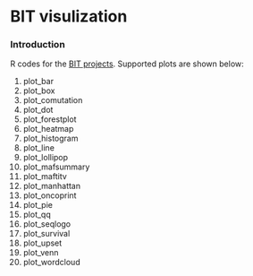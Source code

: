 
# BIT visulization



### Introduction

R codes for the [BIT projects](https://ngdc.cncb.ac.cn/bit/visual). Supported plots are shown below:

 1.  plot_bar
 2.  plot_box
 3.  plot_comutation
 4.  plot_dot
 5.  plot_forestplot
 6.  plot_heatmap
 7.  plot_histogram
 8.  plot_line
 9.  plot_lollipop
 10. plot_mafsummary
 11. plot_maftitv
 12. plot_manhattan
 13. plot_oncoprint
 14. plot_pie
 15. plot_qq
 16. plot_seqlogo
 17. plot_survival
 18. plot_upset
 19. plot_venn
 20. plot_wordcloud
